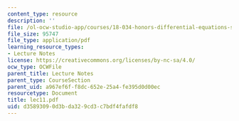 ```yaml
---
content_type: resource
description: ''
file: /ol-ocw-studio-app/courses/18-034-honors-differential-equations-spring-2004/d35893090d3bda329cd3c7bdf4fafdf8_lec11.pdf
file_size: 95747
file_type: application/pdf
learning_resource_types:
- Lecture Notes
license: https://creativecommons.org/licenses/by-nc-sa/4.0/
ocw_type: OCWFile
parent_title: Lecture Notes
parent_type: CourseSection
parent_uid: a967ef6f-f8dc-652e-25a4-fe395d0d00ec
resourcetype: Document
title: lec11.pdf
uid: d3589309-0d3b-da32-9cd3-c7bdf4fafdf8
---
```

